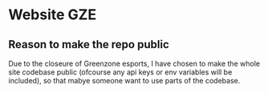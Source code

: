 # Website GZE

## Reason to make the repo public
Due to the closeure of Greenzone esports, I have chosen to make the whole site codebase public (ofcourse any api keys or env variables will be included), so that mabye someone want to use parts of the codebase.
